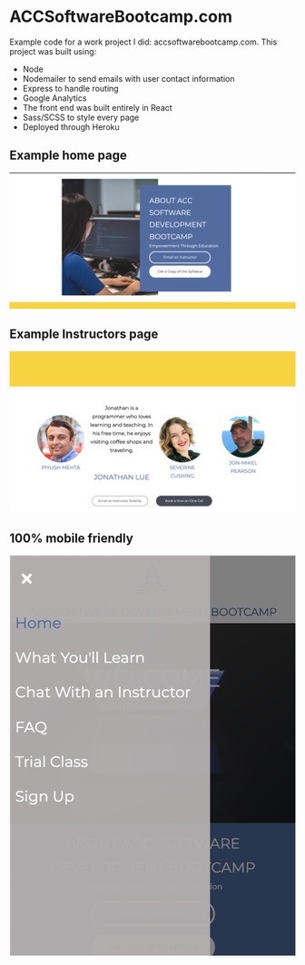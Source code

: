 # ACCSoftwareBootcamp.com

Example code for a work project I did: accsoftwarebootcamp.com.
This project was built using:
- Node 
- Nodemailer to send emails with user contact information
- Express to handle routing 
- Google Analytics
- The front end was built entirely in React
- Sass/SCSS to style every page
- Deployed through Heroku

## Example home page 
![home page](./demoScreenShots/home.png?raw=true "Home page example")


## Example Instructors page
![instructors page](./demoScreenShots/instructorpage.png?raw=true "instructor page example")


## 100% mobile friendly
![mobile friendly](./demoScreenShots/mobile.png?raw=true "Mobile friendly")
